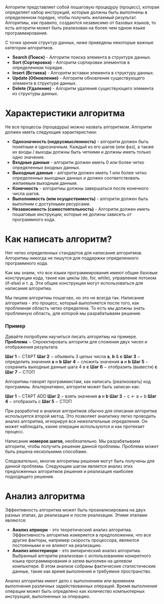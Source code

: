 Алгоритм представляет собой пошаговую процедуру (процесс), которая определяет набор инструкций, которые должны быть выполнены в определенном порядке, чтобы получить желаемый результат. 
Алгоритмы, как правило, создаются независимо от базовых языков, 
то есть алгоритм может быть реализован на более чем одном языке программирования.

С точки зрения структур данных, ниже приведены некоторые важные категории алгоритмов.

 - **Search (Поиск)** - Алгоритм поиска элемента в структуре данных.
 - **Sort (Сортировка)** - Алгоритм сортировки элементов в определенном порядке.
 - **Insert (Вставка)** - Алгоритм вставки элемента в структуру данных.
 - **Update (Обновление)** - Алгоритм обновления существующего элемента в структуре данных.
 - **Delete (Удаление)** - Алгоритм удаления существующего элемента из структуры данных.


# Характеристики алгоритма 

Не все процессы (процедуры) можно назвать алгоритмом. Алгоритм должен иметь следующие характеристики:

- **Однозначность (недвусмысленность)** - алгоритм должен быть понятным и однозначным. Каждый из его шагов (или фаз), а также их входы / выходы должны быть четкими и должны иметь только одно значение.
- **Входные данные** - алгоритм должен иметь 0 или более четко определенных входных данных.
- **Выходные данные** - алгоритм должен иметь 1 или более четко определенных выходных данных и должен соответствовать желаемым выходным данным.
- **Конечность** - алгоритмы должны завершаться после конечного числа шагов.
- **Выполнимость (или осуществимость)** - алгоритм должен быть выполним с доступными ресурсами.
- **Независимость (самостоятельность)** - Алгоритм должен иметь пошаговые инструкции, которые не должны зависеть от программного кода.


# Как написать алгоритм?

Нет четко определенных стандартов для написания алгоритмов.  Алгоритмы никогда не пишутся для поддержки определенного программного кода.

Как мы знаем, что все языки программирования имеют общие базовые конструкции кода, такие как циклы (do, for, while), управление потоком (if-else) и т. д. Эти общие конструкции могут использоваться для написания алгоритма.

Мы пишем алгоритмы пошагово, но это не всегда так. Написание алгоритма - это процесс, который выполняется после того, как проблемная область четко определена. То есть мы должны знать проблемную область, для которой мы разрабатываем решение.


### Пример
Давайте попробуем научиться писать алгоритмы на примере.
**Проблема** − Спроектировать алгоритм для сложения двух чисел и отображения результата.

**Шаг 1** − СТАРТ
**Шаг 2** − объявить 3 целых числа **a**, **b** & **c**
**Шаг 3** − определить значения **a** и **b**
**Шаг 4** − сложить значения **a** и **b**
**Шаг 5** − сохранить выходные данные шага 4 в **c**
**Шаг 6** − отобразить (вывести) **c**
**Шаг 7** − СТОП

Алгоритмы говорят программистам, как написать (реализовать) код программы. Альтернативно, алгоритм может быть записан как:

**Шаг 1** − СТАРТ ADD
**Шаг 2** − взять значения **a** и **b**
**Шаг 3** − c ← a + b
**Шаг 4** − отобразить c
**Шаг 5** − СТОП

При разработке и анализе алгоритмов обычно для описания алгоритма используется второй метод. Это позволяет аналитику легко проводить анализ алгоритма, игнорируя все нежелательные определения. Он может наблюдать, какие операции используются и как протекает процесс.

Написание **номеров шагов**, необязательно. Мы разрабатываем алгоритм, чтобы получить решение данной проблемы. Проблема может быть решена несколькими способами.

Следовательно, многие алгоритмы решения могут быть получены для данной проблемы. Следующим шагом является анализ этих предложенных алгоритмов решения и реализация наиболее подходящего решения.


# Анализ алгоритма

Эффективность алгоритма может быть проанализирована на двух разных этапах, до реализации и после реализации. Этими этапами являются:

 - **Анализ априори** - это теоретический анализ алгоритма. Эффективность алгоритма измеряется в предположении, что все другие факторы, например скорость процессора, являются постоянными и не влияют на реализацию.
 - **Анализ апостериори** - это эмпирический анализ алгоритма. Выбранный алгоритм реализован с использованием конкретного языка программирования и затем выполнен на целевом компьютере. В этом анализе собраны фактические статистические данные, такие как время выполнения и требуемое пространство.

Анализ алгоритма имеет дело с выполнением или временем выполнения различных задействованных операций. Время выполнения операции может быть определено как количество компьютерных инструкций, выполненных за операцию.